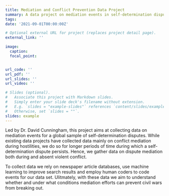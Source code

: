 ```yaml
---
title: Mediation and Conflict Prevention Data Project
summary: A data project on mediation events in self-determination disputes.
tags:
date: '2021-09-01T00:00:00Z'

# Optional external URL for project (replaces project detail page).
external_link: ''

image:
  caption: 
  focal_point:


url_code: ''
url_pdf: ''
url_slides: ''
url_video: ''

# Slides (optional).
#   Associate this project with Markdown slides.
#   Simply enter your slide deck's filename without extension.
#   E.g. `slides = "example-slides"` references `content/slides/example-slides.md`.
#   Otherwise, set `slides = ""`.
slides: example
---
```


Led by Dr. David Cunningham, this project aims at collecting data on mediation events for a global sample of self-determination disputes. While existing data projects have collected data mainly on conflict mediation during hostilities, we do so for longer periods of time during which a self-determination dispute persists. Hence, we gather data on dispute mediation both during and absent violent conflict.

To collect data we rely on newspaper article databases, use machine learning to improve search results and employ human coders to code events for our data set. Ulitmately, with these data we aim to understand whether and under what conditions mediation efforts can prevent civil wars from breaking out.
